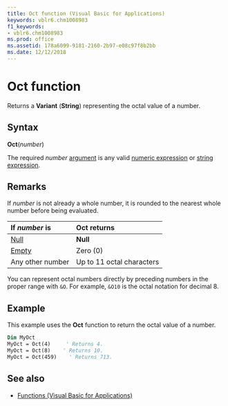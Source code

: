 ```yaml
---
title: Oct function (Visual Basic for Applications)
keywords: vblr6.chm1008983
f1_keywords:
- vblr6.chm1008983
ms.prod: office
ms.assetid: 178a6099-9181-2160-2b97-e08c97f8b2bb
ms.date: 12/12/2018
---
```



# Oct function

Returns a **Variant** (**String**) representing the octal value of a number.

## Syntax

**Oct**(_number_)

The required _number_ [argument](../../Glossary/vbe-glossary.md#argument) is any valid [numeric expression](../../Glossary/vbe-glossary.md#numeric-expression) or [string expression](../../Glossary/vbe-glossary.md#string-expression).

## Remarks

If _number_ is not already a whole number, it is rounded to the nearest whole number before being evaluated.

|If _number_ is|Oct returns|
|:-----|:-----|
|[Null](../../Glossary/vbe-glossary.md#null)|**Null**|
|[Empty](../../Glossary/vbe-glossary.md#empty)|Zero (0)|
|Any other number|Up to 11 octal characters|

You can represent octal numbers directly by preceding numbers in the proper range with `&O`. For example, `&O10` is the octal notation for decimal 8.

## Example

This example uses the **Oct** function to return the octal value of a number.

```vb
Dim MyOct
MyOct = Oct(4)     ' Returns 4.
MyOct = Oct(8)    ' Returns 10.
MyOct = Oct(459)    ' Returns 713.

```

## See also

- [Functions (Visual Basic for Applications)](../functions-visual-basic-for-applications.md)
